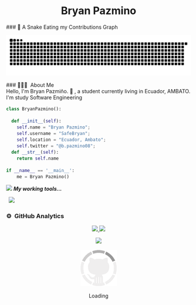 
<!--- Title -->
<h1 align="center">
  <b>Bryan Pazmino</b>
</h1>
<!--- snake -->
### 🐍 A Snake Eating my Contributions Graph
	
<p align = "center">
	<img src = "https://github.com/7oSkaaa/7oSkaaa/blob/output/github-contribution-grid-snake.svg?" alt = "Snake Game"/>
</p>
<!--- PersonalInformation -->
### 👨🏻‍💻 &nbsp;About Me
<br>
Hello, I'm Bryan Pazmiño. 👋
, a student currently living in Ecuador, AMBATO. I'm study Software Engineering

<br>


<!--- Python -->
```python
class BryanPazmino():
    
  def __init__(self):
    self.name = "Bryan Pazmino";
    self.username = "SafeBryan";
    self.location = "Ecuador, Ambato";
    self.twitter = "@b.pazmino08";
  def __str__(self):
    return self.name

if __name__ == '__main__':
    me = Bryan Pazmino()
```
<!--- lenguagues -->
<img src="https://media.giphy.com/media/iY8CRBdQXODJSCERIr/giphy.gif" width="30px">&nbsp;***My working tools...***
<p align="left">
<code> <img height="50" src="https://www.vectorlogo.zone/logos/java/java-ar21.svg"> </code>

<!--- analitycs -->
### ⚙️ &nbsp;GitHub Analytics

<p align="center">
  <a href="https://github.com/Adityakanoi2001">
    <img height="180em" src="https://github-readme-stats-eight-theta.vercel.app/api?username=SafeBryan&show_icons=true&theme=algolia&include_all_commits=true&count_private=true"/>
  </a>
  <a href="https://github.com/Adityakanoi2001">
    <img height="180em" src="https://github-readme-stats-eight-theta.vercel.app/api/top-langs/?username=SafeBryan&layout=compact&langs_count=8&theme=algolia"/>
  </a>
</p>

<p align="center">
  <img height="180em" src="https://github-readme-streak-stats.herokuapp.com/?user=SafeBryan&theme=dark&hide_border=true"/>
</p>

<!--- github -->
<div align=center>
        <img src="https://raw.githubusercontent.com/AhmedFathyDev/AhmedFathyDev/main/GitHub.gif" alt="GitHub Octocat Logo" height="100">
        <p>Loading</p>
    </div>
